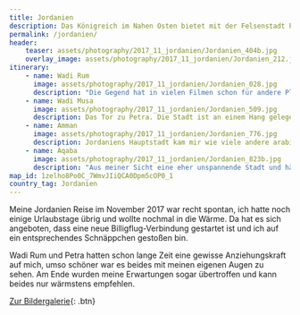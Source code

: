 ```yaml
---
title: Jordanien
description: Das Königreich im Nahen Osten bietet mit der Felsenstadt Petra und dem Wadi Rum beindruckende Reiseziele, die auch mich angezogen haben.
permalink: /jordanien/
header:
    teaser: assets/photography/2017_11_jordanien/Jordanien_404b.jpg
    overlay_image: assets/photography/2017_11_jordanien/Jordanien_212.jpg
itinerary:
    - name: Wadi Rum
      image: assets/photography/2017_11_jordanien/Jordanien_028.jpg
      description: "Die Gegend hat in vielen Filmen schon für andere Planeten hergehalten und wenn man dort ist weiß man auch warum: Sand soweit das Auge reicht und teilweise obskure Gesteinsformationen. Ich würde eine Übernachtung in einem der zahlreichen Camps in Mitten der Wüste und eine ganztägige Jeeptour empfehlen, beides war für mich ein atemberaubender Einstieg in den Jordanien Trip."
    - name: Wadi Musa
      image: assets/photography/2017_11_jordanien/Jordanien_509.jpg
      description: Das Tor zu Petra. Die Stadt ist an einem Hang gelegen, so dass manch eine Unterkunft recht weit weg vom Eingang ist, was man bei der Wahl Herberge beachten sollte. Neben Petra gibt es auch noch einige andere Sehenswürdigkeiten in nahem Umkreis, so dass sich man hier leicht mehrere Tage verbringen kann. Ich hab 2 volle Tage in Petra verbracht, bin an diesen 40-50km gelaufen und hätte bestimmt noch mehr sehen können, man sollte also Zeit mitbringen. Es lohnt sich in jedem Fall, mal abgesehen von "Petra at Night", was ich nicht weiterempfehlen kann.
    - name: Amman
      image: assets/photography/2017_11_jordanien/Jordanien_776.jpg
      description: Jordaniens Hauptstadt kam mir wie viele andere arabische Städte vor, dadurch aber eben leider auch nichts außergewöhnliches. Klar hat es einige Bauwerke die man besichtigen kann, würde dafür aber keinen Umweg machen und sollte man nur wenig Zeit haben, sollte man eher woanders mehr Zeit einplanen. Auf der Reise war Amman definitiv im Schatten von Wadi Rum und Petra, wobei ich dazu sagen muss, dass ich nicht in Jerasch war, was aber auch nochmal etliche Kilometer entfernt und ja nicht Amman ist.
    - name: Aqaba
      image: assets/photography/2017_11_jordanien/Jordanien_823b.jpg
      description: "Aus meiner Sicht eine eher unspannende Stadt und hätte ich keinen frühen Flug erwischen müssen, wäre ich dort vermutlich auch nicht abgestiegen. Prinzipiell hat Aqaba zwei große Vorteile:  Man kommt durch den Flughafen und die Grenze zu Israel gut hin bzw. weg, und es liegt am Roten Meer, was es für Bade- oder Tauchurlauber interessant macht. Eine Nacht hat für mich in jedem Fall ausgereicht."
map_id: 1zelho8Po0C_7WmvJIiQCA0Dpm5cOP0_1
country_tag: Jordanien
---
```


Meine Jordanien Reise im November 2017 war recht spontan, ich hatte noch einige Urlaubstage übrig und wollte nochmal in die Wärme. 
Da hat es sich angeboten, dass eine neue Billigflug-Verbindung gestartet ist und ich auf ein entsprechendes Schnäppchen gestoßen bin.

Wadi Rum und Petra hatten schon lange Zeit eine gewisse Anziehungskraft auf mich, umso schöner war es beides mit meinen eigenen Augen zu sehen. 
Am Ende wurden meine Erwartungen sogar übertroffen und kann beides nur wärmstens empfehlen.

[Zur Bildergalerie](/photography/jordanien-2017/){: .btn}
